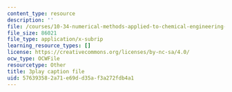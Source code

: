 ```yaml
---
content_type: resource
description: ''
file: /courses/10-34-numerical-methods-applied-to-chemical-engineering-fall-2015/576393582a71e69dd35af3a272fdb4a1_SejxqXAlSec.srt
file_size: 86021
file_type: application/x-subrip
learning_resource_types: []
license: https://creativecommons.org/licenses/by-nc-sa/4.0/
ocw_type: OCWFile
resourcetype: Other
title: 3play caption file
uid: 57639358-2a71-e69d-d35a-f3a272fdb4a1
---
```

